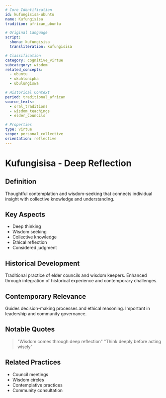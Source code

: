 ```yaml
---
# Core Identification
id: kufungisisa-ubuntu
name: Kufungisisa
tradition: african_ubuntu

# Original Language
script:
  shona: kufungisisa
  transliteration: kufungisisa

# Classification
category: cognitive_virtue
subcategory: wisdom
related_concepts:
  - ubuntu
  - ukuhlonipha
  - ubulungiswa

# Historical Context
period: traditional_african
source_texts:
  - oral_traditions
  - wisdom_teachings
  - elder_councils

# Properties
type: virtue
scope: personal_collective
orientation: reflective
---
```


# Kufungisisa - Deep Reflection

## Definition
Thoughtful contemplation and wisdom-seeking that connects individual insight with collective knowledge and understanding.

## Key Aspects
- Deep thinking
- Wisdom seeking
- Collective knowledge
- Ethical reflection
- Considered judgment

## Historical Development
Traditional practice of elder councils and wisdom keepers. Enhanced through integration of historical experience and contemporary challenges.

## Contemporary Relevance
Guides decision-making processes and ethical reasoning. Important in leadership and community governance.

## Notable Quotes
> "Wisdom comes through deep reflection"
> "Think deeply before acting wisely"

## Related Practices
- Council meetings
- Wisdom circles
- Contemplative practices
- Community consultation